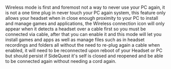 Wireless mode is first and foremost not a way to never use your PC again, it is not a one time plug in never touch your PC again system, this feature only allows your headset when in close enough proximity to your PC to install and manage games and applications, the Wireless connection icon will only appear when it detects a headset over a cable first so you must be connected via cable, after that you can enable it and this mode will let you install games and apps as well as manage files such as in headset recordings and folders all without the need to re-plug again a cable when enabled, it will need to be reconnected upon reboot of your Headset or PC but should persist if SideQuest it's self is closed and reopened and be able to be connected again without needing a cord again.